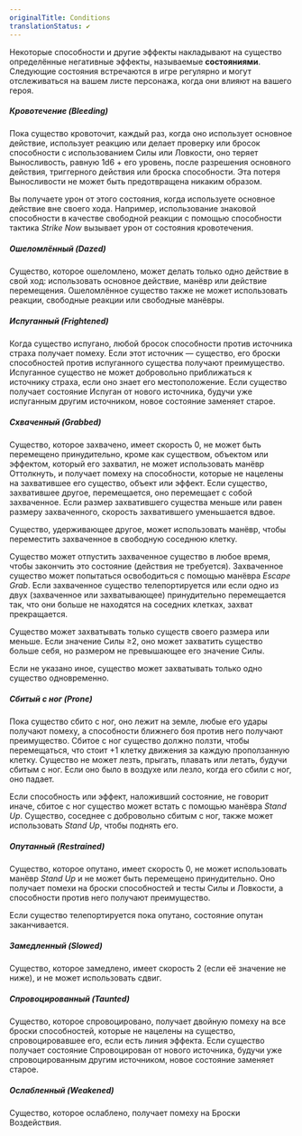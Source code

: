 ```yaml
---
originalTitle: Conditions
translationStatus: ✔️
---
```


Некоторые способности и другие эффекты накладывают на существо определённые негативные эффекты, называемые **состояниями**. Следующие состояния встречаются в игре регулярно и могут отслеживаться на вашем листе персонажа, когда они влияют на вашего героя.

##### Кровотечение (Bleeding)

Пока существо кровоточит, каждый раз, когда оно использует основное действие, использует реакцию или делает проверку или бросок способности с использованием Силы или Ловкости, оно теряет Выносливость, равную 1d6 + его уровень, после разрешения основного действия, триггерного действия или броска способности. Эта потеря Выносливости не может быть предотвращена никаким образом.

Вы получаете урон от этого состояния, когда используете основное действие вне своего хода. Например, использование знаковой способности в качестве свободной реакции с помощью способности тактика _Strike Now_ вызывает урон от состояния кровотечения.

##### Ошеломлённый (Dazed)

Существо, которое ошеломлено, может делать только одно действие в свой ход: использовать основное действие, манёвр или действие перемещения. Ошеломлённое существо также не может использовать реакции, свободные реакции или свободные манёвры.

##### Испуганный (Frightened)

Когда существо испугано, любой бросок способности против источника страха получает помеху. Если этот источник — существо, его броски способностей против испуганного существа получают преимущество. Испуганное существо не может добровольно приближаться к источнику страха, если оно знает его местоположение. Если существо получает состояние Испуган от нового источника, будучи уже испуганным другим источником, новое состояние заменяет старое.

##### Схваченный (Grabbed)

Существо, которое захвачено, имеет скорость 0, не может быть перемещено принудительно, кроме как существом, объектом или эффектом, который его захватил, не может использовать манёвр Оттолкнуть, и получает помеху на способности, которые не нацелены на захватившее его существо, объект или эффект. Если существо, захватившее другое, перемещается, оно перемещает с собой захваченное. Если размер захватившего существа меньше или равен размеру захваченного, скорость захватившего уменьшается вдвое.

Существо, удерживающее другое, может использовать манёвр, чтобы переместить захваченное в свободную соседнюю клетку.

Существо может отпустить захваченное существо в любое время, чтобы закончить это состояние (действия не требуется). Захваченное существо может попытаться освободиться с помощью манёвра _Escape Grab_. Если захваченное существо телепортируется или если одно из двух (захваченное или захватывающее) принудительно перемещается так, что они больше не находятся на соседних клетках, захват прекращается.

Существо может захватывать только существ своего размера или меньше. Если значение Силы ≥2, оно может захватить существо больше себя, но размером не превышающее его значение Силы.

Если не указано иное, существо может захватывать только одно существо одновременно.

##### Сбитый с ног (Prone)

Пока существо сбито с ног, оно лежит на земле, любые его удары получают помеху, а способности ближнего боя против него получают преимущество. Сбитое с ног существо должно ползти, чтобы перемещаться, что стоит +1 клетку движения за каждую проползанную клетку. Существо не может лезть, прыгать, плавать или летать, будучи сбитым с ног. Если оно было в воздухе или лезло, когда его сбили с ног, оно падает.

Если способность или эффект, наложивший состояние, не говорит иначе, сбитое с ног существо может встать с помощью манёвра _Stand Up_. Существо, соседнее с добровольно сбитым с ног, также может использовать _Stand Up_, чтобы поднять его.

##### Опутанный (Restrained)

Существо, которое опутано, имеет скорость 0, не может использовать манёвр _Stand Up_ и не может быть перемещено принудительно. Оно получает помехи на броски способностей и тесты Силы и Ловкости, а способности против него получают преимущество.

Если существо телепортируется пока опутано, состояние опутан заканчивается.

##### Замедленный (Slowed)

Существо, которое замедлено, имеет скорость 2 (если её значение не ниже), и не может использовать сдвиг.

##### Спровоцированный (Taunted)

Существо, которое спровоцировано, получает двойную помеху на все броски способностей, которые не нацелены на существо, спровоцировавшее его, если есть линия эффекта. Если существо получает состояние Спровоцирован от нового источника, будучи уже спровоцированным другим источником, новое состояние заменяет старое.

##### Ослабленный (Weakened)

Существо, которое ослаблено, получает помеху на Броски Воздействия.